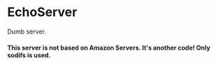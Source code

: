 # EchoServer
Dumb server.



#### This server is not based on Amazon Servers.  It's another code! Only sodifs is used.
